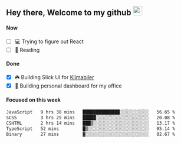## Hey there, Welcome to my github <img src="https://media.giphy.com/media/hvRJCLFzcasrR4ia7z/giphy.gif" width="25px">

#### Now
- [ ] 💻 Trying to figure out React
- [ ] 📕 Reading

#### Done
- [x] ☘️ Building Slick UI for [Klimabiler](https://klimabiler.dk)
- [x] 🚀 Building personal dashboard for my office
 
 #### Focused on this week
<!--START_SECTION:waka-->

```txt
JavaScript   9 hrs 38 mins   ██████████████░░░░░░░░░░░   56.65 %
SCSS         3 hrs 25 mins   █████░░░░░░░░░░░░░░░░░░░░   20.08 %
CSHTML       2 hrs 14 mins   ███▒░░░░░░░░░░░░░░░░░░░░░   13.17 %
TypeScript   52 mins         █▒░░░░░░░░░░░░░░░░░░░░░░░   05.14 %
Binary       27 mins         ▓░░░░░░░░░░░░░░░░░░░░░░░░   02.67 %
```

<!--END_SECTION:waka-->


